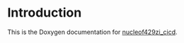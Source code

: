 # Introduction

This is the Doxygen documentation for [nucleof429zi_cicd].

[nucleof429zi_cicd]: https://github.com/ericodle/nucleof429zi_cicd
